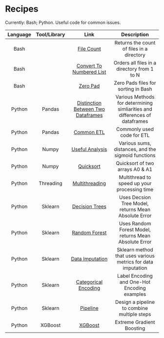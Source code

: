 # Recipes
Currently: Bash; Python.
Useful code for common issues.

| Language |Tool/Library| Link | Description |
|:-----:|:-----:|:----:|:----:|
|Bash||[File Count](https://github.com/jbrdge/Recipes/blob/master/Bash/filecount.sh)|Returns the count of files in a directory |
|Bash||[Convert To Numbered List](https://github.com/jbrdge/Recipes/blob/master/Bash/converttonumberedlist.sh)| Orders all files in a directory from 1 to N|
|Bash||[Zero Pad](https://github.com/jbrdge/Recipes/blob/master/Bash/zeropad.sh)| Zero Pads files for sorting in Bash |
|Python|Pandas|[Distinction Between Two Dataframes](https://github.com/jbrdge/Recipes/blob/master/Python/Pandas/distinctionsBetweenDataframes.py)| Various Methods for determining simliarities and differences of dataframes|
|Python|Pandas|[Common ETL](https://github.com/jbrdge/Recipes/blob/master/Python/Pandas/commonPandasETL.py)| Commonly used code for ETL|
|Python|Numpy|[Useful Analysis](https://github.com/jbrdge/Recipes/blob/master/Python/UsefulAnalysisFunctions.py)| Various sums, distances, and the sigmoid functions|
|Python|Numpy|[Quicksort](https://github.com/jbrdge/Recipes/blob/master/Python/quicksort.py)| Quicksort of two arrays A0 & A1|
|Python|Threading|[Multithreading](https://github.com/jbrdge/Recipes/blob/master/Python/multithreading.py)| Multithread to speed up your processing time |
|Python|Sklearn|[Decision Trees](https://github.com/jbrdge/Recipes/blob/master/Python/Sklearn/DecisionTrees.py)| Uses Decsion Tree Model, returns Mean Absolute Error |
|Python|Sklearn|[Random Forest](https://github.com/jbrdge/Recipes/blob/master/Python/Sklearn/RandomForest.py)| Uses Random Forest Model, returns Mean Absolute Error |
|Python|Sklearn|[Data Imputation](https://github.com/jbrdge/Recipes/blob/master/Python/Sklearn/ImputeData.py)| Sklearn method that uses various metrics for data imputation |
|Python|Sklearn|[Categorical Encoding](https://github.com/jbrdge/Recipes/blob/master/Python/Sklearn/CategoricalEncoding.py)| Label Encoding and One-Hot Encoding examples |
|Python|Sklearn|[Pipeline](https://github.com/jbrdge/Recipes/blob/master/Python/Sklearn/Pipeline.py)| Design a pipeline to combine multiple steps |
|Python|XGBoost|[XGBoost](https://github.com/jbrdge/Recipes/blob/master/Python/Sklearn/xgboost.py)| Extreme Gradient Boosting |